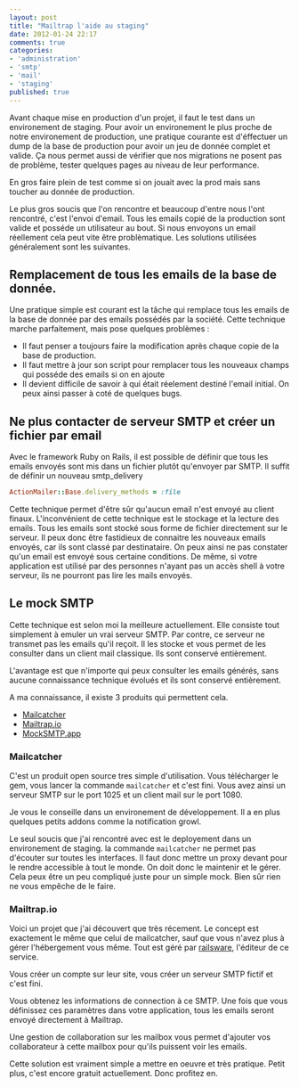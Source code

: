 ```yaml
---
layout: post
title: "Mailtrap l'aide au staging"
date: 2012-01-24 22:17
comments: true
categories:
- 'administration'
- 'smtp'
- 'mail'
- 'staging'
published: true
---
```


Avant chaque mise en production d'un projet, il faut le test dans un
environement de staging. Pour avoir un environement le plus proche de
notre environement de production, une pratique courante est d'éffectuer
un dump de la base de production pour avoir un jeu de donnée complet et
valide. Ça nous permet aussi de vérifier que nos migrations ne posent
pas de problème, tester quelques pages au niveau de leur performance.

En gros faire plein de test comme si on jouait avec la prod mais sans
toucher au donnée de production.

Le plus gros soucis que l'on rencontre et beaucoup d'entre nous l'ont
rencontré, c'est l'envoi d'email. Tous les emails copié de la production
sont valide et posséde un utilisateur au bout. Si nous envoyons un email
réellement cela peut vite être problèmatique. Les solutions utilisées
généralement sont les suivantes.

## Remplacement de tous les emails de la base de donnée.

Une pratique simple est courant est la tâche qui remplace tous les
emails de la base de donnée par des emails possédés par la société.
Cette technique marche parfaitement, mais pose quelques problèmes :

* Il faut penser a toujours faire la modification après chaque copie de
  la base de production.
* Il faut mettre à jour son script pour remplacer tous les nouveaux
  champs qui posséde des emails si on en ajoute
* Il devient difficile de savoir à qui était réelement destiné l'email
  initial. On peux ainsi passer à coté de quelques bugs.

## Ne plus contacter de serveur SMTP et créer un fichier par email

Avec le framework Ruby on Rails, il est possible de définir que tous les
emails envoyés sont mis dans un fichier plutôt qu'envoyer par SMTP. Il
suffit de définir un nouveau smtp_delivery

``` ruby
ActionMailer::Base.delivery_methods = :file
```

Cette technique permet d'être sûr qu'aucun email n'est envoyé au client
finaux. L'inconvénient de cette technique est le stockage et la lecture
des emails. Tous les emails sont stocké sous forme de fichier
directement sur le serveur. Il peux donc être fastidieux de connaitre
les nouveaux emails envoyés, car ils sont classé par destinataire. On
peux ainsi ne pas constater qu'un email est envoyé sous certaine
conditions. De même, si votre application est utilisé par des personnes
n'ayant pas un accès shell à votre serveur, ils ne pourront pas lire les
mails envoyés.

## Le mock SMTP

Cette technique est selon moi la meilleure actuellement. Elle consiste
tout simplement à emuler un vrai serveur SMTP. Par contre, ce serveur ne
transmet pas les emails qu'il reçoit. Il les stocke et vous permet de
les consulter dans un client mail classique. Ils sont conservé
entièrement.

L'avantage est que n'importe qui peux consulter les emails générés, sans
aucune connaissance technique évolués et ils sont conservé entièrement.

A ma connaissance, il existe 3 produits qui permettent cela.

* [Mailcatcher](http://mailcatcher.me/)
* [Mailtrap.io](http://mailtrap.io/)
* [MockSMTP.app](http://mocksmtpapp.com/)

### Mailcatcher

C'est un produit open source tres simple d'utilisation. Vous télécharger
le gem, vous lancer la commande `mailcatcher` et c'est fini. Vous avez
ainsi un serveur SMTP sur le port 1025 et un client mail sur le port
1080.

Je vous le conseille dans un environement de développement. Il a en plus
quelques petits addons comme la notification growl.

Le seul soucis que j'ai rencontré avec est le deployement dans un
environement de staging. la commande `mailcatcher` ne permet pas
d'écouter sur toutes les interfaces. Il faut donc mettre un proxy devant
pour le rendre accessible à tout le monde. On doit donc le maintenir et
le gérer. Cela peux être un peu compliqué juste pour un simple mock.
Bien sûr rien ne vous empêche de le faire.


### Mailtrap.io

Voici un projet que j'ai découvert que très récement. Le concept est
exactement le même que celui de mailcatcher, sauf que vous n'avez plus à
gérer l'hébergement vous même. Tout est géré par
[railsware](http://railsware.com/), l'éditeur de ce service.

Vous créer un compte sur leur site, vous créer un serveur SMTP fictif et
c'est fini.

Vous obtenez les informations de connection à ce SMTP. Une fois que vous
définissez ces paramètres dans votre application, tous les emails seront
envoyé directement à Mailtrap.

Une gestion de collaboration sur les mailbox vous permet d'ajouter vos
collaborateur à cette mailbox pour qu'ils puissent voir les emails.

Cette solution est vraiment simple a mettre en oeuvre et très pratique.
Petit plus, c'est encore gratuit actuellement. Donc profitez en.
